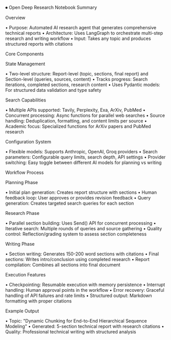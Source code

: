 
⏺ Open Deep Research Notebook Summary

  Overview

  • Purpose: Automated AI research agent that generates comprehensive technical reports
  • Architecture: Uses LangGraph to orchestrate multi-step research and writing workflow
  • Input: Takes any topic and produces structured reports with citations

  Core Components

  State Management

  • Two-level structure: Report-level (topic, sections, final report) and Section-level (queries, sources, content)
  • Tracks progress: Search iterations, completed sections, research content
  • Uses Pydantic models: For structured data validation and type safety

  Search Capabilities

  • Multiple APIs supported: Tavily, Perplexity, Exa, ArXiv, PubMed
  • Concurrent processing: Async functions for parallel web searches
  • Source handling: Deduplication, formatting, and content limits per source
  • Academic focus: Specialized functions for ArXiv papers and PubMed research

  Configuration System

  • Flexible models: Supports Anthropic, OpenAI, Groq providers
  • Search parameters: Configurable query limits, search depth, API settings
  • Provider switching: Easy toggle between different AI models for planning vs writing

  Workflow Process

  Planning Phase

  • Initial plan generation: Creates report structure with sections
  • Human feedback loop: User approves or provides revision feedback
  • Query generation: Creates targeted search queries for each section

  Research Phase

  • Parallel section building: Uses Send() API for concurrent processing
  • Iterative search: Multiple rounds of queries and source gathering
  • Quality control: Reflection/grading system to assess section completeness

  Writing Phase

  • Section writing: Generates 150-200 word sections with citations
  • Final sections: Writes intro/conclusion using completed research
  • Report compilation: Combines all sections into final document

  Execution Features

  • Checkpointing: Resumable execution with memory persistence
  • Interrupt handling: Human approval points in the workflow
  • Error recovery: Graceful handling of API failures and rate limits
  • Structured output: Markdown formatting with proper citations

  Example Output

  • Topic: "Dynamic Chunking for End-to-End Hierarchical Sequence Modeling"
  • Generated: 5-section technical report with research citations
  • Quality: Professional technical writing with structured analysis